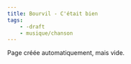 ```yaml
---
title: Bourvil - C'était bien
tags:
    - -draft
    - musique/chanson
---
```


Page créée automatiquement, mais vide.
